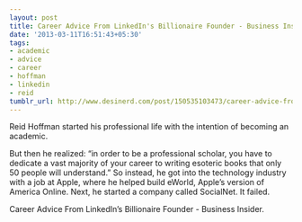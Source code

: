 ```yaml
---
layout: post
title: Career Advice From LinkedIn's Billionaire Founder - Business Insider
date: '2013-03-11T16:51:43+05:30'
tags:
- academic
- advice
- career
- hoffman
- linkedin
- reid
tumblr_url: http://www.desinerd.com/post/150535103473/career-advice-from-linkedins-billionaire-founder
---
```

Reid Hoffman started his professional life with the intention of becoming an academic.

But then he realized: “in order to be a professional scholar, you have to dedicate a vast majority of your career to writing esoteric books that only 50 people will understand.”
So instead, he got into the technology industry with a job at Apple, where he helped build eWorld, Apple’s version of America Online.
Next, he started a company called SocialNet. It failed. 


Career Advice From LinkedIn’s Billionaire Founder - Business Insider.
